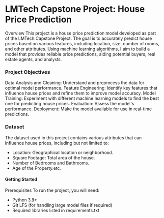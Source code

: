 # LMTech Capstone Project: House Price Prediction
Overview
This project is a house price prediction model developed as part of the LMTech Capstone Project. The goal is to accurately predict house prices based on various features, including location, size, number of rooms, and other attributes. Using machine learning algorithms, I aim to build a model that provides reliable price predictions, aiding potential buyers, real estate agents, and analysts.

### Project Objectives
Data Analysis and Cleaning: Understand and preprocess the data for optimal model performance.
Feature Engineering: Identify key features that influence house prices and refine them to improve model accuracy.
Model Training: Experiment with different machine learning models to find the best one for predicting house prices.
Evaluation: Assess the model's performance.
Deployment: Make the model available for use in real-time predictions.

### Dataset
The dataset used in this project contains various attributes that can influence house prices, including but not limited to:

- Location: Geographical location or neighborhood.
- Square Footage: Total area of the house.
- Number of Bedrooms and Bathrooms.
- Age of the Property.etc.

#### Getting Started
Prerequisites
To run the project, you will need:

- Python 3.8+
- Git LFS (for handling large model files if required)
- Required libraries listed in requirements.txt
